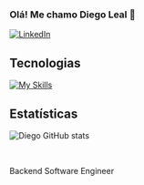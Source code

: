 ### Olá! Me chamo Diego Leal 👋

[![LinkedIn](https://img.shields.io/badge/LinkedIn-0077B5?style=for-the-badge&logo=linkedin&logoColor=white)](https://www.linkedin.com/in/dtleal/)


## Tecnologias 

 
  [![My Skills](https://skillicons.dev/icons?i=py,fastapi,flask,django,c,cpp,java,mongodb,aws,gcp,kafka,docker,terraform)](https://skillicons.dev)

## Estatísticas
  
  ![Diego GitHub stats](https://github-readme-stats.vercel.app/api?username=dtleal&show_icons=true&theme=onedark)
  
<br>

Backend Software Engineer
